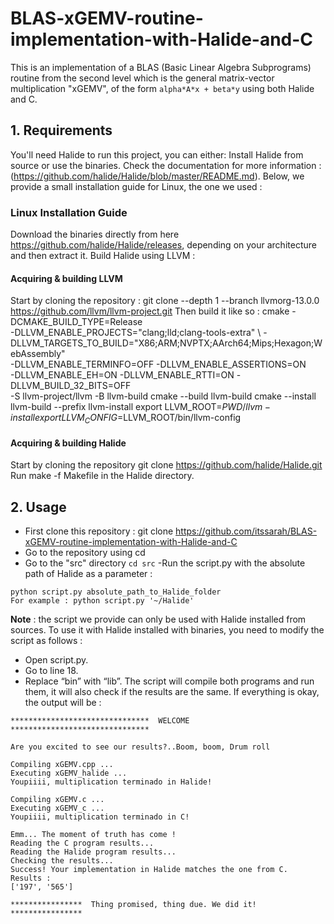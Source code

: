 # BLAS-xGEMV-routine-implementation-with-Halide-and-C
 This is an implementation of a BLAS (Basic Linear Algebra Subprograms) routine from the second level which is the general matrix-vector multiplication "xGEMV", of the form ``` alpha*A*x + beta*y ``` using both Halide and C.

## 1. Requirements
You'll need Halide to run this project, you can either:
Install Halide from source or use the binaries. Check the documentation for more information  : (https://github.com/halide/Halide/blob/master/README.md).
Below, we provide a small installation guide for Linux, the one we used : 
### Linux Installation Guide
Download the binaries directly from here https://github.com/halide/Halide/releases, depending on your architecture and then extract it.
Build Halide using LLVM :
#### Acquiring & building LLVM
Start by cloning the repository : git clone --depth 1 --branch llvmorg-13.0.0 https://github.com/llvm/llvm-project.git
Then build it like so : cmake -DCMAKE_BUILD_TYPE=Release \
-DLLVM_ENABLE_PROJECTS="clang;lld;clang-tools-extra" \     -DLLVM_TARGETS_TO_BUILD="X86;ARM;NVPTX;AArch64;Mips;Hexagon;WebAssembly" \
-DLLVM_ENABLE_TERMINFO=OFF -DLLVM_ENABLE_ASSERTIONS=ON \
-DLLVM_ENABLE_EH=ON -DLLVM_ENABLE_RTTI=ON -DLLVM_BUILD_32_BITS=OFF \
-S llvm-project/llvm -B llvm-build
cmake --build llvm-build
cmake --install llvm-build --prefix llvm-install
export LLVM_ROOT=$PWD/llvm-install
export LLVM_CONFIG=$LLVM_ROOT/bin/llvm-config
 
#### Acquiring & building Halide
Start by cloning the repository git clone https://github.com/halide/Halide.git
Run make -f Makefile in the Halide directory.
## 2. Usage
- First clone this repository :
git clone https://github.com/itssarah/BLAS-xGEMV-routine-implementation-with-Halide-and-C
- Go to the repository using cd 
- Go to the "src" directory ``` cd src ```
-Run the script.py with the absolute path of Halide as a parameter : 
```
python script.py absolute_path_to_Halide_folder
For example : python script.py '~/Halide' 
```
**Note** : the script we provide can only be used with Halide installed from sources.
To use it with Halide installed with binaries, you need to modify the script as  follows :
- Open script.py.
- Go to line 18.
- Replace “bin” with “lib”.
The script will compile both programs and run them, it will also check if the results are the same. If everything is okay, the output will be :
```
*******************************  WELCOME  *******************************
 
Are you excited to see our results?..Boom, boom, Drum roll
 
Compiling xGEMV.cpp ...
Executing xGEMV_halide ...
Youpiiii, multiplication terminado in Halide! 
  
Compiling xGEMV.c ...
Executing xGEMV_c ...
Youpiiii, multiplication terminado in C! 
  
Emm... The moment of truth has come !
Reading the C program results...
Reading the Halide program results...
Checking the results...
Success! Your implementation in Halide matches the one from C.
Results : 
['197', '565']
 
****************  Thing promised, thing due. We did it!  ****************
```
 
